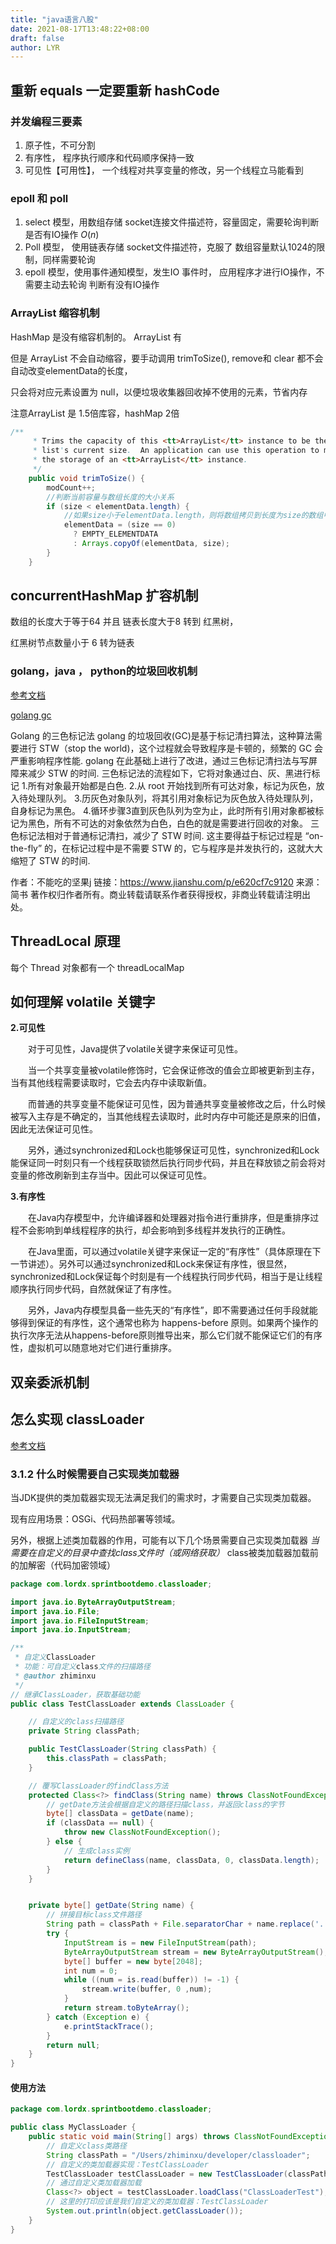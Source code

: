 ```yaml
---
title: "java语言八股"
date: 2021-08-17T13:48:22+08:00
draft: false
author: LYR
---
```




## 重新 equals 一定要重新 hashCode



###  并发编程三要素

1. 原子性，不可分割
2. 有序性， 程序执行顺序和代码顺序保持一致
3. 可见性【可用性】， 一个线程对共享变量的修改，另一个线程立马能看到



###  epoll 和 poll

1. select 模型，用数组存储 socket连接文件描述符，容量固定，需要轮询判断是否有IO操作 $O(n)$
2. Poll 模型， 使用链表存储 socket文件描述符，克服了 数组容量默认1024的限制，同样需要轮询
3. epoll 模型，使用事件通知模型，发生IO 事件时， 应用程序才进行IO操作，不需要主动去轮询 判断有没有IO操作



### ArrayList 缩容机制

HashMap 是没有缩容机制的。 ArrayList 有

但是 ArrayList 不会自动缩容，要手动调用 trimToSize(), remove和 clear 都不会自动改变elementData的长度，

只会将对应元素设置为 null，以便垃圾收集器回收掉不使用的元素，节省内存

注意ArrayList 是 1.5倍库容，hashMap 2倍





```java
/**
     * Trims the capacity of this <tt>ArrayList</tt> instance to be the
     * list's current size.  An application can use this operation to minimize
     * the storage of an <tt>ArrayList</tt> instance.
     */
    public void trimToSize() {
        modCount++;
        //判断当前容量与数组长度的大小关系
        if (size < elementData.length) {
        	//如果size小于elementData.length，则将数组拷贝到长度为size的数组中，如果size==0，则将elementData 置为空数组，{}
            elementData = (size == 0)
              ? EMPTY_ELEMENTDATA
              : Arrays.copyOf(elementData, size);
        }
    }

```









## concurrentHashMap 扩容机制



数组的长度大于等于64 并且 链表长度大于8 转到 红黑树，

红黑树节点数量小于 6 转为链表







### golang，java ， python的垃圾回收机制

[参考文档](https://blog.csdn.net/big_white_py/article/details/107623488)

[golang gc](https://www.cnblogs.com/FG123/p/12828665.html?ivk_sa=1024320u)

Golang 的三色标记法
 golang 的垃圾回收(GC)是基于标记清扫算法，这种算法需要进行 STW（stop the world)，这个过程就会导致程序是卡顿的，频繁的 GC 会严重影响程序性能. golang 在此基础上进行了改进，通过三色标记清扫法与写屏障来减少 STW 的时间.
 三色标记法的流程如下，它将对象通过白、灰、黑进行标记
 1.所有对象最开始都是白色.
 2.从 root 开始找到所有可达对象，标记为灰色，放入待处理队列。
 3.历灰色对象队列，将其引用对象标记为灰色放入待处理队列，自身标记为黑色。
 4.循环步骤3直到灰色队列为空为止，此时所有引用对象都被标记为黑色，所有不可达的对象依然为白色，白色的就是需要进行回收的对象。
 三色标记法相对于普通标记清扫，减少了 STW 时间. 这主要得益于标记过程是 “on-the-fly” 的，在标记过程中是不需要 STW 的，它与程序是并发执行的，这就大大缩短了 STW 的时间.



作者：不能吃的坚果j
链接：https://www.jianshu.com/p/e620cf7c9120
来源：简书
著作权归作者所有。商业转载请联系作者获得授权，非商业转载请注明出处。





## ThreadLocal 原理





每个 Thread 对象都有一个 threadLocalMap





## 如何理解 volatile 关键字



**2.可见性**

　　对于可见性，Java提供了volatile关键字来保证可见性。

　　当一个共享变量被volatile修饰时，它会保证修改的值会立即被更新到主存，当有其他线程需要读取时，它会去内存中读取新值。

　　而普通的共享变量不能保证可见性，因为普通共享变量被修改之后，什么时候被写入主存是不确定的，当其他线程去读取时，此时内存中可能还是原来的旧值，因此无法保证可见性。

　　另外，通过synchronized和Lock也能够保证可见性，synchronized和Lock能保证同一时刻只有一个线程获取锁然后执行同步代码，并且在释放锁之前会将对变量的修改刷新到主存当中。因此可以保证可见性。

**3.有序性**

　　在Java内存模型中，允许编译器和处理器对指令进行重排序，但是重排序过程不会影响到单线程程序的执行，却会影响到多线程并发执行的正确性。

　　在Java里面，可以通过volatile关键字来保证一定的“有序性”（具体原理在下一节讲述）。另外可以通过synchronized和Lock来保证有序性，很显然，synchronized和Lock保证每个时刻是有一个线程执行同步代码，相当于是让线程顺序执行同步代码，自然就保证了有序性。

　　另外，Java内存模型具备一些先天的“有序性”，即不需要通过任何手段就能够得到保证的有序性，这个通常也称为 happens-before 原则。如果两个操作的执行次序无法从happens-before原则推导出来，那么它们就不能保证它们的有序性，虚拟机可以随意地对它们进行重排序。



##  双亲委派机制







## 怎么实现 classLoader



[参考文档](https://www.cnblogs.com/vinozly/p/5042628.html)



### 3.1.2 什么时候需要自己实现类加载器

当JDK提供的类加载器实现无法满足我们的需求时，才需要自己实现类加载器。

现有应用场景：OSGi、代码热部署等领域。

另外，根据上述类加载器的作用，可能有以下几个场景需要自己实现类加载器 *当需要在自定义的目录中查找class文件时（或网络获取）* class被类加载器加载前的加解密（代码加密领域）



```java
package com.lordx.sprintbootdemo.classloader;

import java.io.ByteArrayOutputStream;
import java.io.File;
import java.io.FileInputStream;
import java.io.InputStream;

/**
 * 自定义ClassLoader
 * 功能：可自定义class文件的扫描路径
 * @author zhiminxu 
 */
// 继承ClassLoader，获取基础功能
public class TestClassLoader extends ClassLoader {

    // 自定义的class扫描路径
    private String classPath;

    public TestClassLoader(String classPath) {
        this.classPath = classPath;
    }

    // 覆写ClassLoader的findClass方法
    protected Class<?> findClass(String name) throws ClassNotFoundException {
        // getDate方法会根据自定义的路径扫描class，并返回class的字节
        byte[] classData = getDate(name);
        if (classData == null) {
            throw new ClassNotFoundException();
        } else {
            // 生成class实例
            return defineClass(name, classData, 0, classData.length);
        }
    }


    private byte[] getDate(String name) {
        // 拼接目标class文件路径
        String path = classPath + File.separatorChar + name.replace('.', File.separatorChar) + ".class";
        try {
            InputStream is = new FileInputStream(path);
            ByteArrayOutputStream stream = new ByteArrayOutputStream();
            byte[] buffer = new byte[2048];
            int num = 0;
            while ((num = is.read(buffer)) != -1) {
                stream.write(buffer, 0 ,num);
            }
            return stream.toByteArray();
        } catch (Exception e) {
            e.printStackTrace();
        }
        return null;
    }
}
```





#### 使用方法

```java
package com.lordx.sprintbootdemo.classloader;

public class MyClassLoader {
    public static void main(String[] args) throws ClassNotFoundException {
        // 自定义class类路径
        String classPath = "/Users/zhiminxu/developer/classloader";
        // 自定义的类加载器实现：TestClassLoader
        TestClassLoader testClassLoader = new TestClassLoader(classPath);
        // 通过自定义类加载器加载
        Class<?> object = testClassLoader.loadClass("ClassLoaderTest");
        // 这里的打印应该是我们自定义的类加载器：TestClassLoader
        System.out.println(object.getClassLoader());
    }
}
```

